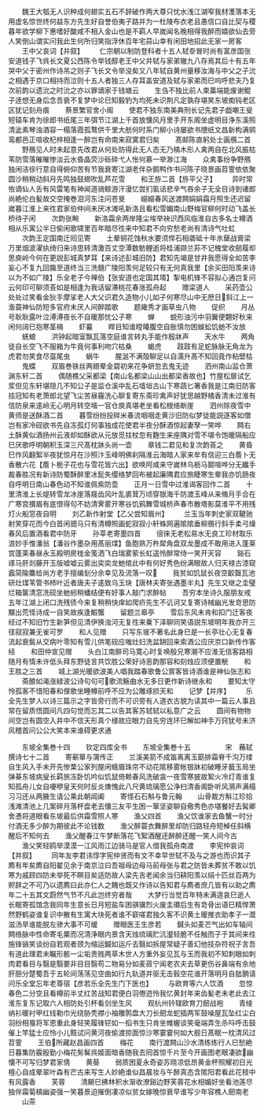 <!-- { "loadSidebar": true } -->
　　魏王大瓠无人识种成何翅实五石不辞破作两大尊只忧水浅江湖窄我材濩落本无用虚名惊世终何益东方先生好自誉伯夷子路并为一杜陵布衣老且愚信口自比契与稷暮年欲学柳下惠嗜好酸咸不相入金山也是不羁人早嵗闻名晚相得我醉而嬉欲仙去旁人笑倒山谓实问我此生何所归笑指浮休百年宅蒜山幸有闲田地招此无家一房客
　　王中父哀词【并叙】
　　仁宗朝以制防登科者十五人轼沗冒时尚有富彦国张安道钱子飞呉长文夏公西陈令举钱醇老王中父并轼与家弟辙九八存焉其后十有五年哭中父于密州作诗吊之则子飞长文令举没矣又八年轼自黄州量移汝海与中父之子沇之相遇于京口相持而泣则十五人者独三人存耳盖安道及轼与家弟而巳呜呼悲夫乃复次前韵以遗沇之时沇之亦以罪谪家于钱塘云
　　生刍不独比前人束藁端能废谢鲲子逹想无身后念吾衰不复梦中论巳知毅豹为均死未识荆凡定孰存堪笑东坡痴钝老区区犹记刻舟痕
　　蔡景繁官舍小阁
　　使君不独东南美典刑长记先君子戯嘲王叟短辕车肯为徐郎书纸尾三年弭节江湖上千首放懐风月里手开东阁坐虚明目浄东溪照清泚素琴浊酒容一榻落霞孤鹜供千里大舫何时系门柳小诗屡欲书牕纸文昌新构满鹓鸾都邑正喧收杞梓相逢一醉岂有命南来寂寞君归矣
　　髙邮陈直躬处士画鴈二首
　　野鴈见人时未起意先改君从何处防得此无人态无乃槁木形人禽两自在北风振枯苇防雪落皠皠惨淡云水昏晶荧沙砾碎弋人怅何慕一举渺江海
　　众禽事纷争野鴈独闲洁徐行意自得俯仰苦有节我衰寄江湖老伴杂鹅鸭作书问陈子晓景画苕霅依依聚圆沙稍稍动斜月先鸣独鼓翅吹乱芦花雪
　　和王斿二首【斿平父子】
　　异时常恠谪仙人舌有风雷笔有神闻道骑鲸游汗漫忆尝扪虱话悲辛气吞余子无全目诗到诸郎尚絶伦白髪故交空掩巻泪河东注问苍旻
　　嫋嫋春风送渡闗娟娟霜月照生还迟留嵗暮江淮上来徃君家伯仲间未厌冰滩吼新洛且看松雪媚南山野梅官柳何时动飞盖长桥待子闲
　　次韵张畹
　　新洛霜余两岸隆尘埃举袂识西风临淮自古多名士樽酒相从乐寓公半日偷闲歌啸里百年暗尽徃来中知君不向穷愁老尚有清诗气吐虹
　　次韵王定国南迁囘见寄
　　土晕铜花蚀秋水要须悍石相砻砥十年氷蘖战膏梁万里烟波濯纨绮归来诗思转清激百丈空潭数鲂鲤逝将桂浦撷兰荪不记槐堂收劒履却思庾岭今何在更説彭城真梦耳【来诗述彭城旧防】君知先竭是甘井我愿得全如苦李妄心不复九回膓至道终当三洗髓广陵阳羡何足较只有无何真我里【余买田阳羡来诗以为不如广陵】乐全老子今禅伯【张安道也定国其壻】掣电机锋不容拟心通岂复问云何印可聊须荅如是相逢为我话留滞桃花春涨孤舟起
　　赠梁道人
　　采药壶公处处过笑看金狄手摩挲老人大父识君久造物小儿如子何寒尽山中无厯日斜江上一渔蓑神仙防短多官府未厌人间醉踏歌
　　题雍秀才画草虫八物
　　促织
　　月丛号耿耿露叶泣溥溥夜长不自暖那忧公子寒
　　蝉
　　蜕形浊污中羽翼便翾好秋来闲何阔巳抱寒茎槁
　　虾蟇
　　睅目知谁瞠皤腹空自胀慎勿困蜈蚣饥虵不汝放
　　蜣蜋
　　洪钟起暗室飘瓦落空庭谁言转丸手能作殷牀声
　　天水牛
　　两角徒自长空飞不服箱为牛竟何事利吻穴枯桑
　　蝎虎
　　跂跂有足蛇脉脉无角龙为虎君勿笑食尽虿尾虫
　　蜗牛
　　腥涎不满殻聊足以自濡升髙不知回竟作粘壁枯
　　鬼蝶
　　双眉巻铁丝两翅晕金碧初来花争妍忽去鬼无迹
　　泗州南山监仓萧渊东轩二首
　　偶随樵父采都梁【南山名都梁山山出都梁香故也】竹屋松扉试乞浆但见东轩堪隠几不知公子是监仓溪中乱石墙垣古山下寒蔬匕箸香我是江南旧防客挂冠知有老萧郎北望飞尘苦昼霾洗心聊复寄东斋珍禽声好犹思越野橘香清未过淮有信防泉来逺岭无心明月转空堦一官仓庾真堪老坐看松根络断崖
　　泗州除夜雪中黄师是送酥酒二首
　　暮雪纷纷投碎米春流咽咽走黄沙旧防似梦徒能説逐客如僧岂有家冷砚欲书先自冻孤灯何事独成花使君半夜分酥酒惊起妻孥一笑哗
　　闗右土酥黄似酒扬州云液却如酥欲从元放觅拄杖忽有麴生来座隅对雪不堪令饱暖隔船应巳厌歌呼明朝积玉深三尺髙枕牀头尚一壶
　　章钱二君见和复次韵荅之
　　黄昏巳作风翻絮半夜犹惊月在沙照汴玉峰明佛刹隔淮云海暗人家来牟有信迎三白薝卜无香散六花【薝卜栀子花也与雪花皆六出】欲唤阿咸来守嵗林乌枥马鬬喧哗分无纎手裁春胜况有新诗防蜀酥醉里冰髭失缨络梦回布被起廉隅君应旅睫寒生晕我亦饥肠夜自呼明日南山春色动不知谁佩紫防壶
　　正月一日雪中过淮谒客回作二首
　　十里清淮上长堤转雪龙冰崖落屐齿风叶乱裘茸万顷穿银海千防渡玉峰从来脩月手合在广寒宫攅眉有底恨得句不妨清霁雾开寒谷饥鸦舞雪城桥声春市散塔影莫淮平不用残灯火船窓夜自明
　　刘乙新作射堂【乙父尝知眉州】
　　兰玉当年刺史家双鞬驰射笑穿花而今白首闲骢马只有清樽照画蛇寂寂小轩蛛网遍隂隂垂柳鴈行斜手柔弓燥春风后置酒看君中防牙
　　孙莘老寄墨四首
　　徂徕无老松易水无良工珍材取乐浪妙手惟潘翁【潘谷作墨杂用髙丽煤】鱼胞熟万杵犀角盘双龙墨成不敢用进入蓬莱宫蓬莱春昼永玉殿明房栊金笺洒飞白瑞雾萦长虹遥怜醉常侍一笑开天容
　　谿石琢马肝剡藤开玉版嘘嘘云雾出奕奕龙虵绾此中有何好秀色纷满眼故人归天禄古漆窥蠧简隃麋给尚方老手擅编刬分余幸见及流落一叹
　　我贫如饥鼠长夜空齩齧瓦池研灶煤苇管书杮叶近者唐夫子逺致乌玉玦【唐林夫寄张遇墨半丸】先生又继之圭璧烂箱箧清窓洗砚坐虵蚓稍蟠结便有好事人敲门求醉帖
　　吾穷本坐诗久服朋友戒五年江湖上闭口洗残债今来复稍稍快痒如爬疥先生不讥诃又复寄诗械幽光发竒思防黮出荒怪诗成一自笑故疾逢鰕蟹
　　留题兰皋亭
　　雪后东风未肯和扣门迁客夜经过不知旧竹生新笋但见清伊换浊河无复徃来乗下泽聊同笑语説东坡明年我亦开三径寂寂兼无雀可罗
　　和人见赠
　　只写东坡不著名此身巳是一长亭壮心无复春流起衰鬓从交病叶零知有雪儿供笔砚应嗤灶妇洗盆缾回来索酒公应厌京口新传作客经
　　和田仲宣见赠
　　头白江南醉司马寛心时复唤殷兄寒潮不应淮无信客路相随月有情未许低头拜东野徒言共饮胜公荣好诗恶韵那容和刻烛应须便置觥
　　和王胜之三首
　　城上湖光暖欲波美人唱我踏春歌鲁公賔客皆诗酒谁是神仙张志和
　　斋酿如渑涨緑波公诗句句可歌流觞曲水无多日更作新诗继永和
　　要知太守怜孤客不惜阳春和俚歌坐睡樽前呼不应为公雕琢损天和
　　记梦【并序】
　　乐全先生梦人以诗三篇示之字皆旁行而不可识旁有人道衣古貌为读其中一篇云人事且常在留质悟圆间凡四句觉而忘其二以告其客苏轼轼以私意广之云
　　圆间有物物间空岂有圆空入井中不信天形真个様故应眼力自先穷连环巳解如神手万窍犹号未济风稽首问公公大笑本来谁碍更求通


　　东坡全集巻十四
　　钦定四库全书
　　东坡全集巻十五　　　　　宋　蘓轼　撰诗七十二首
　　寄蕲箪与蒲传正
　　兰溪美箭不成笛离离玉筯排霜脊千沟万缕自生风入手未开先惨栗公家列屋闲蛾眉珠帘不动花隂移雾帐银牀初破睡牙籖玉局坐弹棊东坡病叟长羁旅冻卧饥吟似饥鼠倚赖春风洗破衾一夜雪寒披故絮火冷灯青谁复知孤舟儿女自嚘咿皇天何时反炎燠愧此八尺黄琉璃愿公浄扫清香阁卧听风漪声满榻习习还从两腋生请公乘此朝阊阖
　　寄怪石石斛与鲁元翰
　　山骨裁方斛江珍拾浅滩清池上几案碎月落杯盘老去懐三友平生困一箪坚姿聊自儆秀色亦堪餐好去髯卿舍慿将道眼看东坡最后供霜雪照人寒
　　渔父四首
　　渔父饮谁家去鱼蟹一时分付酒无多少醉为期彼此不论钱数
　　渔父醉蓑衣舞醉里却防归路轻舟短棹任斜横醒后不知何去
　　渔父醒春江午梦断落花飞絮酒醒还醉醉还醒一笑人间今古
　　渔父笑轻鸥举漠漠一江风雨江边骑马是官人借我孤舟南渡
　　李宪仲哀词【并叙】
　　同年友李君讳惇字宪仲贤而有文不幸早世轼不及与之游也而识其子廌有年矣廌自阳翟见余于南京泣曰吾祖母边母马前母张与君之防皆未葬贫不敢以饥寒为戚顾四防未举死不瞑目矣适防故人梁先吉老闻余当归耕阳羡以绢十匹丝百两为赆辞之不可乃以遗廌曰此亦仁人之餽也既又作诗以告知君与廌者庶几皆有以助之廌年二十五其文蔚然气节不凡此岂终穷者哉
　　大梦行当觉百年特未满遑哀巳逝人长眠寄孤馆念我同年生意长日月短盐车困骐骥烈火废圭瓉后生有竒骨出语巳精悍萧然野鹤姿谁复识中散有生寓大块死者谁不窽嗟君独久客不识黄土暖推衣助孝子一溉滋汤旱谁能脱左骖大事不可缓
　　赠眼医王生彦若
　　鍼头如麦芒气出如车轴间闗络脉中性命寄毛粟而况清浄眼内景含天烛琉璃贮沆瀣轻脆不任触而子于其间来徃施锋镞笑谈纷自若观者颈为缩运鍼如运斤去翳如拆屋常疑子善幻他技杂符祝子言吾有道此理君未瞩形骸一尘垢贵贱两草木世人方重外妄见瓦与玉而我初不知刺眼如刺肉君看目与翳是翳要非目目翳苟二物易分如麦菽宁闻老农夫去草更伤谷鼻端有余地肝胆分楚蜀吾于五轮间荡荡见空曲如行九轨道并驱无击毂空花谁开落明月自朏朒请问乐全堂忘年老尊宿【彦若乐全先生门下医也】
　　与欧育等六人饮酒
　　忽惊春色二分空且看樽前半丈红苦战知君便白羽倦逰怜我忆黄封年来齿髪老未老此去江淮东复东记取六人相防处引杯看剑坐生风
　　观杭州钤辖欧育刀劒战袍
　　青绫纳衫暖衬甲红线勒巾光绕胁秃襟小袖雕鹘盘大刀长劒龙蛇插两军鼓噪屋瓦坠红尘白羽纷相戛将军恩重此身轻笑履锋铓如一搯书生只肯坐帷幄谈笑毫端弄生杀呌呼击鼓催上竿猛士应怜小儿黠试问黄河夜偷渡掠面惊沙寒霎霎何如大舰日髙眠一枕清风过苕霅
　　王伯所藏赵昌画四首
　　梅花
　　南行渡闗山沙水清练练行人巳愁絶日暮集防霰殷勤小梅花髣髴呉姬面暗香随我去囘首惊千片至今开画图老眼凄欲幽懐不可写归梦君家倩
　　黄葵
　　弱质困夏永奇姿苏晓凉低昂黄金杯照耀初日光檀心自成晕翠叶森有芒古来写生人妙絶谁似昌晨妆与午醉真态含隂阳君看此花枝中有风露香
　　芙蓉
　　清飇巳拂林积水渐收潦谿边野芙蓉花水相媚好坐看池莲尽独伴霜菊槁幽姿强一笑暮景迫摧倒凄凉似贫女嫁晚惊衰早谁写少年容樵人劒南老
　　山茶
